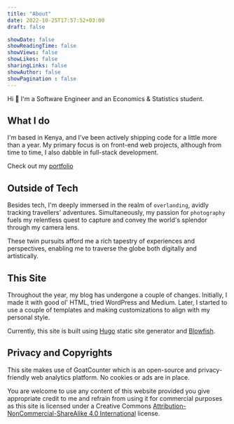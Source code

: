 ```yaml
---
title: "About"
date: 2022-10-25T17:57:52+03:00
draft: false

showDate: false
showReadingTime: false
showViews: false
showLikes: false
sharingLinks: false
showAuthor: false
showPagination : false
---
```


Hi 👋 I'm a Software Engineer and an Economics & Statistics student.

## What I do

I'm based in Kenya, and I've been actively shipping code for a little more than a year. My primary focus is on front-end web projects, although from time to time, I also dabble in full-stack development.

Check out my [portfolio](https://www.alexotara.tech/)

## Outside of Tech

Besides tech, I'm deeply immersed in the realm of `overlanding`, avidly tracking travellers' adventures. Simultaneously, my passion for `photography` fuels my relentless quest to capture and convey the world's splendor through my camera lens.

These twin pursuits afford me a rich tapestry of experiences and perspectives, enabling me to traverse the globe both digitally and artistically.

## This Site 

Throughout the year, my blog has undergone a couple of changes. Initially, I made it with good ol' HTML, tried WordPress and Medium. Later, I started to use a couple of templates and making customizations to align with my personal style.

Currently, this site is built using [Hugo][hugo] static site generator and [Blowfish][blowfish]. 

## Privacy and Copyrights

This site makes use of GoatCounter which is an open-source and privacy-friendly web analytics platform. No cookies or ads are in place.

You are welcome to use any content of this website provided you give appropriate credit to me and refrain from using it for commercial purposes as this site is licensed under a Creative Commons [Attribution-NonCommercial-ShareAlike 4.0 International](https://creativecommons.org/licenses/by-nc-sa/4.0/) license. 

<!-- organise alphabetically -->
[blowfish]: https://blowfish.page/ "A powerful, lightweight theme for Hugo built with Tailwind CSS."

[hugo]: https://gohugo.io/ "The world’s fastest framework for building websites"
